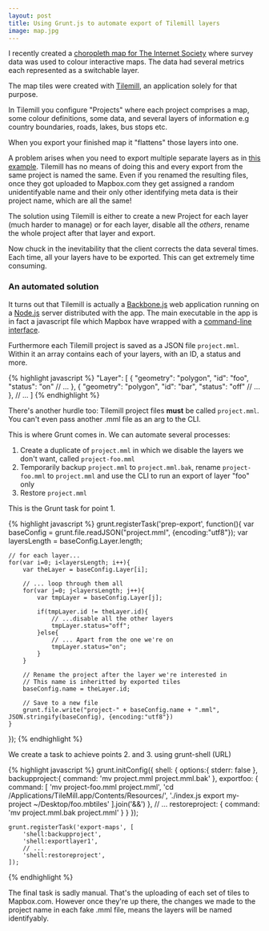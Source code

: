 ```yaml
---
layout: post
title: Using Grunt.js to automate export of Tilemill layers
image: map.jpg
---
```


I recently created a [choropleth map for The Internet Society](http://www.internetsociety.org/map/global-internet-report/) where survey data was used to colour interactive maps. The data had several metrics each represented as a switchable layer.

The map tiles were created with [Tilemill](https://www.mapbox.com/tilemill/), an application solely for that purpose.

In Tilemill you configure "Projects" where each project comprises a map, some colour definitions, some data, and several layers of information e.g country boundaries, roads, lakes, bus stops etc.

When you export your finished map it "flattens" those layers into one.

A problem arises when you need to export multiple separate layers as in [this example](https://www.mapbox.com/mapbox.js/example/v1.0.0/layers/). Tilemill has no means of doing this and every export from the same project is named the same. Even if you renamed the resulting files, once they got uploaded to Mapbox.com they get assigned a random unidentifyable name and their only other identifying meta data is their project name, which are all the same!

The solution using Tilemill is either to create a new Project for each layer (much harder to manage) or for each layer, disable all the *others*, rename the whole project after that layer and export.

Now chuck in the inevitability that the client corrects the data several times. Each time, all your layers have to be exported. This can get extremely time consuming.

<h3>An automated solution</h3>

It turns out that Tilemill is actually a [Backbone.js](http://backbonejs.org/) web application running on a [Node.js](http://nodejs.org) server distributed with the app. The main executable in the app is in fact a javascript file which Mapbox have wrapped with a [command-line interface](https://www.mapbox.com/tilemill/docs/manual/exporting/). 

Furthermore each Tilemill project is saved as a JSON file `project.mml`. Within it an array contains each of your layers, with an ID, a status and more.

{% highlight javascript %}
"Layer": [
    {
      "geometry": "polygon",
      "id": "foo",
      "status": "on"
      // ...
    },
    {
      "geometry": "polygon",
      "id": "bar",
      "status": "off"
      // ...
    },
    // ...
]
{% endhighlight %}

There's another hurdle too: Tilemill project files **must** be called `project.mml`. You can't even pass another .mml file as an arg to the CLI.

This is where Grunt comes in. We can automate several processes:

1. Create a duplicate of `project.mml` in which we disable the layers we don't want, called `project-foo.mml`
1. Temporarily backup `project.mml` to `project.mml.bak`, rename `project-foo.mml` to `project.mml` and use the CLI to run an export of layer "foo" only
1. Restore `project.mml`

This is the Grunt task for point 1.

{% highlight javascript %}
grunt.registerTask('prep-export', function(){
    var baseConfig = grunt.file.readJSON("project.mml", {encoding:"utf8"});
    var layersLength = baseConfig.Layer.length;

    // for each layer...
    for(var i=0; i<layersLength; i++){
        var theLayer = baseConfig.Layer[i];

        // ... loop through them all
        for(var j=0; j<layersLength; j++){
            var tmpLayer = baseConfig.Layer[j];

            if(tmpLayer.id != theLayer.id){
            	// ...disable all the other layers
                tmpLayer.status="off";
            }else{
            	// ... Apart from the one we're on
                tmpLayer.status="on";
            }
        }

        // Rename the project after the layer we're interested in
        // This name is inheritted by exported tiles
        baseConfig.name = theLayer.id;

        // Save to a new file
        grunt.file.write("project-" + baseConfig.name + ".mml", JSON.stringify(baseConfig), {encoding:"utf8"})
    }
});
{% endhighlight %}

We create a task to achieve points 2. and 3. using grunt-shell (URL) 

{% highlight javascript %}
	grunt.initConfig({
		shell: {
		 	options:{
                stderr: false
            },
            backupproject:{
                command: 'mv project.mml project.mml.bak'
            },
            exportfoo: {
                command: [
                    'mv project-foo.mml project.mml',
                    'cd /Applications/TileMill.app/Contents/Resources/',
                    './index.js export my-project ~/Desktop/foo.mbtiles'
                ].join('&&')
            },
            // ...
            restoreproject: {
                command: 'mv project.mml.bak project.mml'
            }
        }
	});

    grunt.registerTask('export-maps', [
        'shell:backupproject',
        'shell:exportlayer1',
        // ...
        'shell:restoreproject',
    ]);
{% endhighlight %}

The final task is sadly manual. That's the uploading of each set of tiles to Mapbox.com. However once they're up there, the changes we made to the project name in each fake .mml file, means the layers will be named identifyably.
